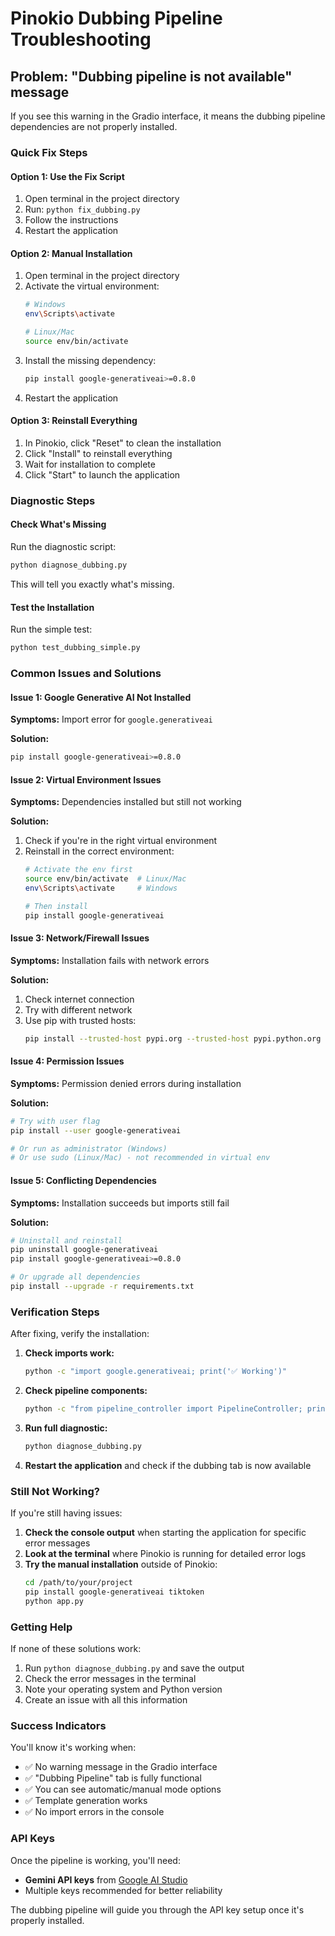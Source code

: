 # Pinokio Dubbing Pipeline Troubleshooting

## Problem: "Dubbing pipeline is not available" message

If you see this warning in the Gradio interface, it means the dubbing pipeline dependencies are not properly installed.

### Quick Fix Steps

#### Option 1: Use the Fix Script
1. Open terminal in the project directory
2. Run: `python fix_dubbing.py`
3. Follow the instructions
4. Restart the application

#### Option 2: Manual Installation
1. Open terminal in the project directory
2. Activate the virtual environment:
   ```bash
   # Windows
   env\Scripts\activate
   
   # Linux/Mac
   source env/bin/activate
   ```
3. Install the missing dependency:
   ```bash
   pip install google-generativeai>=0.8.0
   ```
4. Restart the application

#### Option 3: Reinstall Everything
1. In Pinokio, click "Reset" to clean the installation
2. Click "Install" to reinstall everything
3. Wait for installation to complete
4. Click "Start" to launch the application

### Diagnostic Steps

#### Check What's Missing
Run the diagnostic script:
```bash
python diagnose_dubbing.py
```

This will tell you exactly what's missing.

#### Test the Installation
Run the simple test:
```bash
python test_dubbing_simple.py
```

### Common Issues and Solutions

#### Issue 1: Google Generative AI Not Installed
**Symptoms:** Import error for `google.generativeai`

**Solution:**
```bash
pip install google-generativeai>=0.8.0
```

#### Issue 2: Virtual Environment Issues
**Symptoms:** Dependencies installed but still not working

**Solution:**
1. Check if you're in the right virtual environment
2. Reinstall in the correct environment:
   ```bash
   # Activate the env first
   source env/bin/activate  # Linux/Mac
   env\Scripts\activate     # Windows
   
   # Then install
   pip install google-generativeai
   ```

#### Issue 3: Network/Firewall Issues
**Symptoms:** Installation fails with network errors

**Solution:**
1. Check internet connection
2. Try with different network
3. Use pip with trusted hosts:
   ```bash
   pip install --trusted-host pypi.org --trusted-host pypi.python.org --trusted-host files.pythonhosted.org google-generativeai
   ```

#### Issue 4: Permission Issues
**Symptoms:** Permission denied errors during installation

**Solution:**
```bash
# Try with user flag
pip install --user google-generativeai

# Or run as administrator (Windows)
# Or use sudo (Linux/Mac) - not recommended in virtual env
```

#### Issue 5: Conflicting Dependencies
**Symptoms:** Installation succeeds but imports still fail

**Solution:**
```bash
# Uninstall and reinstall
pip uninstall google-generativeai
pip install google-generativeai>=0.8.0

# Or upgrade all dependencies
pip install --upgrade -r requirements.txt
```

### Verification Steps

After fixing, verify the installation:

1. **Check imports work:**
   ```bash
   python -c "import google.generativeai; print('✅ Working')"
   ```

2. **Check pipeline components:**
   ```bash
   python -c "from pipeline_controller import PipelineController; print('✅ Working')"
   ```

3. **Run full diagnostic:**
   ```bash
   python diagnose_dubbing.py
   ```

4. **Restart the application** and check if the dubbing tab is now available

### Still Not Working?

If you're still having issues:

1. **Check the console output** when starting the application for specific error messages
2. **Look at the terminal** where Pinokio is running for detailed error logs
3. **Try the manual installation** outside of Pinokio:
   ```bash
   cd /path/to/your/project
   pip install google-generativeai tiktoken
   python app.py
   ```

### Getting Help

If none of these solutions work:

1. Run `python diagnose_dubbing.py` and save the output
2. Check the error messages in the terminal
3. Note your operating system and Python version
4. Create an issue with all this information

### Success Indicators

You'll know it's working when:
- ✅ No warning message in the Gradio interface
- ✅ "Dubbing Pipeline" tab is fully functional
- ✅ You can see automatic/manual mode options
- ✅ Template generation works
- ✅ No import errors in the console

### API Keys

Once the pipeline is working, you'll need:
- **Gemini API keys** from [Google AI Studio](https://makersuite.google.com/app/apikey)
- Multiple keys recommended for better reliability

The dubbing pipeline will guide you through the API key setup once it's properly installed.